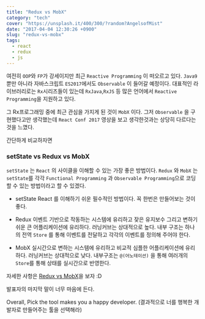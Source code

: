 ```yaml
---
title: "Redux vs MobX"
category: "tech"
cover: "https://unsplash.it/400/300/?random?AngelsofMist"
date: "2017-04-04 12:30:26 +0900"
slug: "redux-vs-mobx"
tags: 
  - react
  - redux
  - js
---
```


여전히 `OOP`와 `FP`가 강세이지만 최근 `Reactive Programming` 이 떠오르고 있다. `Java9`뿐만 아니라 자바스크립트 `ES2017`에서도 `Observable` 이 들어갈 예정이다.
대표적인 라이브러리로는 `Rx`시리즈들이 있는데 `RxJava`,`RxJS` 등 많은 언어에서 `Reactive Programming`을 지원하고 있다.

그 Rx프로그래밍 중에 최근 관심을 가지게 된 것이 `MobX` 이다.
그저 `Observable` 을 구현했다고만 생각했는데 `React Conf 2017` 영상을 보고 생각한것과는 상당히 다르다는것을 느꼈다.

간단하게 비교하자면

### setState vs Redux vs MobX

`setState` 는 `React` 의 사이클을 이해할 수 있는 가장 좋은 방법이다.
`Redux` 와 `MobX` 는 `setState`를 각각 `Functional Programming` 과 `Observable Programming`으로 코딩 할 수 있는 방법이라고 할 수 있겠다.

- setState
React 를 이해하기 쉬운 필수적인 방법이다. 꼭 한번은 만들어보는 것이 좋다.

- Redux
이벤트 기반으로 작동하는 시스템에 유리하고 잦은 유지보수 그리고 변하기 쉬운 큰 어플리케이션에 유리하다.
러닝커브는 상대적으로 높다.
내부 구조는 하나의 전역 `Store` 를 통해 이벤트를 전달하고 각각의 이벤트를 정의해 주어야 한다.

- MobX
실시간으로 변하는 시스템에 유리하고 비교적 심플한 어플리케이션에 유리하다.
러닝커브는 상대적으로 낮다.
내부구조는 `@(어노테이션)` 을 통해 여러개의 `Store`를 통해 상태를 실시간으로 반영한다.

자세한 사항은 [Redux vs MobX]을 보자 :D

발표자의 마지막 말이 너무 마음에 든다.

Overall, Pick the tool makes you a happy developer. (결과적으로 너를 행복한 개발자로 만들어주는 툴을 선택해라)

[Redux vs MobX]:https://youtu.be/76FRrbY18Bs
